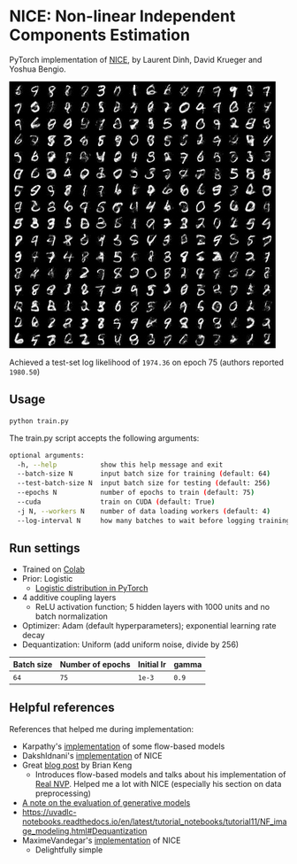 # NICE: Non-linear Independent Components Estimation

PyTorch implementation of [NICE](https://arxiv.org/abs/1410.8516), by Laurent Dinh, David Krueger and Yoshua Bengio. 

![sample generated by model](./images/sample.png)

Achieved a test-set log likelihood of `1974.36` on epoch 75 (authors reported `1980.50`)

## Usage
```bash
python train.py
```
The train.py script accepts the following arguments:

```bash
optional arguments:
  -h, --help           show this help message and exit
  --batch-size N       input batch size for training (default: 64)
  --test-batch-size N  input batch size for testing (default: 256)
  --epochs N           number of epochs to train (default: 75)
  --cuda               train on CUDA (default: True)
  -j N, --workers N    number of data loading workers (default: 4)
  --log-interval N     how many batches to wait before logging training status (default: 100)
```

## Run settings
- Trained on [Colab](https://colab.google/)
- Prior: Logistic
	- [Logistic distribution in PyTorch](https://pytorch.org/docs/stable/distributions.html#torch.distributions.transformed_distribution.TransformedDistribution)
- 4 additive coupling layers
	- ReLU activation function; 5 hidden layers with 1000 units and no batch normalization
- Optimizer: Adam (default hyperparameters); exponential learning rate decay
- Dequantization: Uniform (add uniform noise, divide by 256)

| Batch size | Number of epochs | Initial lr | gamma | 
| ---------- | ---------------- | ---------- | ----- |
| `64`         | `75`               | `1e-3`       | `0.9`   |


## Helpful references
References that helped me during implementation:
- Karpathy's [implementation](https://github.com/karpathy/pytorch-normalizing-flows) of some flow-based models
- DakshIdnani's [implementation](https://github.com/DakshIdnani/pytorch-nice) of NICE
- Great [blog post](https://bjlkeng.io/posts/normalizing-flows-with-real-nvp/) by Brian Keng
	- Introduces flow-based models and talks about his implementation of [Real NVP](https://arxiv.org/abs/1605.08803). Helped me a lot with NICE (especially his section on data preprocessing)
- [A note on the evaluation of generative models](https://arxiv.org/abs/1511.01844)
- https://uvadlc-notebooks.readthedocs.io/en/latest/tutorial_notebooks/tutorial11/NF_image_modeling.html#Dequantization
- MaximeVandegar's [implementation](https://github.com/MaximeVandegar/Papers-in-100-Lines-of-Code/tree/main/NICE_Non_linear_Independent_Components_Estimation) of NICE
	- Delightfully simple

